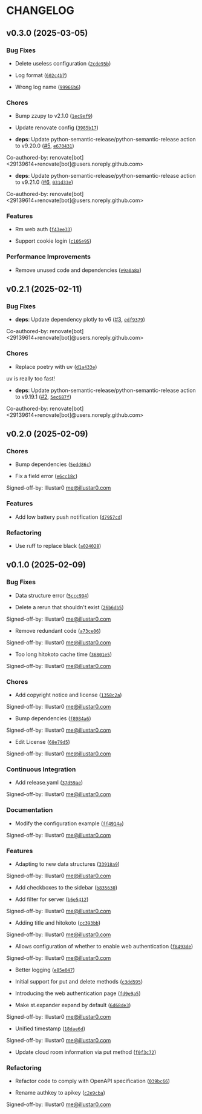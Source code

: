 # CHANGELOG


## v0.3.0 (2025-03-05)

### Bug Fixes

- Delete useless configuration
  ([`2cde95b`](https://github.com/Illustar0/oneMonitor/commit/2cde95b801aaf5f306e10cd99a5769e444d31649))

- Log format
  ([`602c4b7`](https://github.com/Illustar0/oneMonitor/commit/602c4b7871144b5abdf1fe4646dc414a1ff8b494))

- Wrong log name
  ([`99966b6`](https://github.com/Illustar0/oneMonitor/commit/99966b6974ccfe25bf84302b47559aa7980fe434))

### Chores

- Bump zzupy to v2.1.0
  ([`1ec9ef9`](https://github.com/Illustar0/oneMonitor/commit/1ec9ef938190ed28da793219ce089e0bbd5c38f5))

- Update renovate config
  ([`3985b17`](https://github.com/Illustar0/oneMonitor/commit/3985b17c66b1aa801978df522a97a3596e162680))

- **deps**: Update python-semantic-release/python-semantic-release action to v9.20.0
  ([#5](https://github.com/Illustar0/oneMonitor/pull/5),
  [`e670431`](https://github.com/Illustar0/oneMonitor/commit/e6704313041ae039dc311ecac23ff52b8fe102ea))

Co-authored-by: renovate[bot] <29139614+renovate[bot]@users.noreply.github.com>

- **deps**: Update python-semantic-release/python-semantic-release action to v9.21.0
  ([#6](https://github.com/Illustar0/oneMonitor/pull/6),
  [`031d33e`](https://github.com/Illustar0/oneMonitor/commit/031d33ee25f4ba007ac0d635f131e19ba5e23110))

Co-authored-by: renovate[bot] <29139614+renovate[bot]@users.noreply.github.com>

### Features

- Rm web auth
  ([`f43ee33`](https://github.com/Illustar0/oneMonitor/commit/f43ee338d64c767e1ae2c33b2aecc2cc12f363d6))

- Support cookie login
  ([`c105e95`](https://github.com/Illustar0/oneMonitor/commit/c105e95b99cb025eeaa755c516035bf7a03746a4))

### Performance Improvements

- Remove unused code and dependencies
  ([`e9a0a8a`](https://github.com/Illustar0/oneMonitor/commit/e9a0a8ae7960b34e58415731effc340304193e34))


## v0.2.1 (2025-02-11)

### Bug Fixes

- **deps**: Update dependency plotly to v6 ([#3](https://github.com/Illustar0/oneMonitor/pull/3),
  [`edf9379`](https://github.com/Illustar0/oneMonitor/commit/edf93792461c7396f241d777b26b5483e9b5ad1f))

Co-authored-by: renovate[bot] <29139614+renovate[bot]@users.noreply.github.com>

### Chores

- Replace poetry with uv
  ([`d1a433e`](https://github.com/Illustar0/oneMonitor/commit/d1a433ee89628697e7f2a99dbfaa13070300c9f0))

uv is really too fast!

- **deps**: Update python-semantic-release/python-semantic-release action to v9.19.1
  ([#2](https://github.com/Illustar0/oneMonitor/pull/2),
  [`5ec687f`](https://github.com/Illustar0/oneMonitor/commit/5ec687f3cc4c17dd96131b55ddae88b2d896a77d))

Co-authored-by: renovate[bot] <29139614+renovate[bot]@users.noreply.github.com>


## v0.2.0 (2025-02-09)

### Chores

- Bump dependencies
  ([`5edd86c`](https://github.com/Illustar0/oneMonitor/commit/5edd86c6f4e82078fb9d2a7ef1c271f728831021))

- Fix a field error
  ([`e6cc18c`](https://github.com/Illustar0/oneMonitor/commit/e6cc18cb00a313ed318cab2b6e269605c076b5ea))

Signed-off-by: Illustar0 <me@illustar0.com>

### Features

- Add low battery push notification
  ([`d7957cd`](https://github.com/Illustar0/oneMonitor/commit/d7957cd5d332d616eb27cc3fb15f054f80370f60))

### Refactoring

- Use ruff to replace black
  ([`a024028`](https://github.com/Illustar0/oneMonitor/commit/a0240281c89afcdfa4db6511d87d3ac027bd2119))


## v0.1.0 (2025-02-09)

### Bug Fixes

- Data structure error
  ([`5ccc994`](https://github.com/Illustar0/oneMonitor/commit/5ccc9942e198b7b1a57e98a5bded1cdaca2ebea2))

- Delete a rerun that shouldn't exist
  ([`26b6db5`](https://github.com/Illustar0/oneMonitor/commit/26b6db5052dcca96690720f9f3b196239687c433))

Signed-off-by: Illustar0 <me@illustar0.com>

- Remove redundant code
  ([`a73ce06`](https://github.com/Illustar0/oneMonitor/commit/a73ce06657708bb3de65ae602cd51c644c5fa3c5))

Signed-off-by: Illustar0 <me@illustar0.com>

- Too long hitokoto cache time
  ([`36801e5`](https://github.com/Illustar0/oneMonitor/commit/36801e584c429c023e695bd386f2d3c5dd540c6d))

Signed-off-by: Illustar0 <me@illustar0.com>

### Chores

- Add copyright notice and license
  ([`1358c2a`](https://github.com/Illustar0/oneMonitor/commit/1358c2a3063f1eda5950398f154411f5ffa1d615))

Signed-off-by: Illustar0 <me@illustar0.com>

- Bump dependencies
  ([`f8984a6`](https://github.com/Illustar0/oneMonitor/commit/f8984a67dc5ea648e10e23aab5b8f006a8705a45))

Signed-off-by: Illustar0 <me@illustar0.com>

- Edit License
  ([`68e79d5`](https://github.com/Illustar0/oneMonitor/commit/68e79d5fe99736ced308bc00586d0ad73ec0d493))

Signed-off-by: Illustar0 <me@illustar0.com>

### Continuous Integration

- Add release.yaml
  ([`37d59ae`](https://github.com/Illustar0/oneMonitor/commit/37d59ae0d27a471524011411efc19641d3e8dd20))

Signed-off-by: Illustar0 <me@illustar0.com>

### Documentation

- Modify the configuration example
  ([`ff4914a`](https://github.com/Illustar0/oneMonitor/commit/ff4914a350e26a53085f5fcc2575a7be89b49218))

Signed-off-by: Illustar0 <me@illustar0.com>

### Features

- Adapting to new data structures
  ([`33918a9`](https://github.com/Illustar0/oneMonitor/commit/33918a971e9284265a8a836a770f886f6164d056))

Signed-off-by: Illustar0 <me@illustar0.com>

- Add checkboxes to the sidebar
  ([`b835630`](https://github.com/Illustar0/oneMonitor/commit/b8356302d481d56d051b784c82c59c8893bb93e7))

- Add filter for server
  ([`b6e5412`](https://github.com/Illustar0/oneMonitor/commit/b6e54120449f3ab4375693976c0d5bb305752a5f))

Signed-off-by: Illustar0 <me@illustar0.com>

- Adding title and hitokoto
  ([`cc393bb`](https://github.com/Illustar0/oneMonitor/commit/cc393bb2ae097b66627c3154c0210e41fac3f65d))

Signed-off-by: Illustar0 <me@illustar0.com>

- Allows configuration of whether to enable web authentication
  ([`f8493de`](https://github.com/Illustar0/oneMonitor/commit/f8493de9781f544a7512975c312f3f89a20182b4))

Signed-off-by: Illustar0 <me@illustar0.com>

- Better logging
  ([`e85e047`](https://github.com/Illustar0/oneMonitor/commit/e85e04731c508e191c0ae04c02e3b53214768230))

- Initial support for put and delete methods
  ([`c3dd595`](https://github.com/Illustar0/oneMonitor/commit/c3dd595be642131d122166e247b9a50e1209c981))

- Introducing the web authentication page
  ([`fd9e9a5`](https://github.com/Illustar0/oneMonitor/commit/fd9e9a56d0a65cf40576655cc896945d7b3aa35a))

- Make st.expander expand by default
  ([`6d68de3`](https://github.com/Illustar0/oneMonitor/commit/6d68de3aeda1ec144a6d5ef0b22961afaa129542))

Signed-off-by: Illustar0 <me@illustar0.com>

- Unified timestamp
  ([`18dae6d`](https://github.com/Illustar0/oneMonitor/commit/18dae6d509e50e644b6de3ae12bcd8abf910556f))

Signed-off-by: Illustar0 <me@illustar0.com>

- Update cloud room information via put method
  ([`f0f3c72`](https://github.com/Illustar0/oneMonitor/commit/f0f3c722b951c56bb4b6fa37be4b557d677522b5))

### Refactoring

- Refactor code to comply with OpenAPI specification
  ([`039bc66`](https://github.com/Illustar0/oneMonitor/commit/039bc665c510bff8557d4b7b76b1aa1e4f8f80bc))

- Rename authkey to apikey
  ([`c2e9cba`](https://github.com/Illustar0/oneMonitor/commit/c2e9cba1d3266e10b861397fe8474148f94d4c64))

Signed-off-by: Illustar0 <me@illustar0.com>
